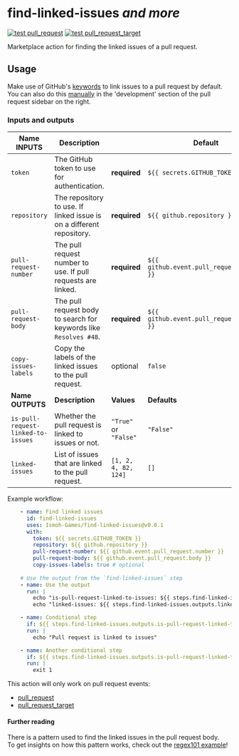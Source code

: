 # find-linked-issues *and more*

[![test `pull_request`](https://img.shields.io/github/actions/workflow/status/ismoh-games/find-linked-issues/test.yml?event=pull_request&label=test%20%60pull_request%60&style=for-the-badge)]()
[![test `pull_request_target`](https://img.shields.io/github/actions/workflow/status/ismoh-games/find-linked-issues/test.yml?event=pull_request_target&label=test%20%60pull_request_target%60&style=for-the-badge)]()

Marketplace action for finding the linked issues of a pull request. 

## Usage

Make use of GitHub's [keywords](https://docs.github.com/en/issues/tracking-your-work-with-issues/linking-a-pull-request-to-an-issue#linking-a-pull-request-to-an-issue-using-a-keyword) to link issues to a pull request by default.\
You can also do this [manually](https://docs.github.com/en/issues/tracking-your-work-with-issues/linking-a-pull-request-to-an-issue#manually-linking-a-pull-request-or-branch-to-an-issue-using-the-issue-sidebar) in the 'development' section of the pull request sidebar on the right.


### Inputs and outputs

| Name INPUTS                        | Description                                                          |                       | Default                                   |
|------------------------------------|----------------------------------------------------------------------|-----------------------|-------------------------------------------|
| `token`                            | The GitHub token to use for authentication.                          | **required**          | `${{ secrets.GITHUB_TOKEN }}`             |
| `repository`                       | The repository to use. If linked issue is on a different repository. | **required**          | `${{ github.repository }}`                |
| `pull-request-number`              | The pull request number to use. If pull requests are linked.         | **required**          | `${{ github.event.pull_request.number }}` |
| `pull-request-body`                | The pull request body to search for keywords like `Resolves #48`.    | **required**          | `${{ github.event.pull_request.body }}`   |
| `copy-issues-labels`               | Copy the labels of the linked issues to the pull request.            | optional              | `false`                                   |
| **Name OUTPUTS**                   | **Description**                                                      | **Values**            | **Defaults**                              |
| `is-pull-request-linked-to-issues` | Whether the pull request is linked to issues or not.                 | `"True"` or `"False"` | `"False"`                                 |
| `linked-issues`                    | List of issues that are linked to the pull request.                  | `[1, 2, 4, 82, 124]`  | `[]`                                      |   

Example workflow:

```yaml
    - name: Find linked issues
      id: find-linked-issues
      uses: Ismoh-Games/find-linked-issues@v0.0.1
      with:
        token: ${{ secrets.GITHUB_TOKEN }}
        repository: ${{ github.repository }}
        pull-request-number: ${{ github.event.pull_request.number }}
        pull-request-body: ${{ github.event.pull_request.body }}
        copy-issues-labels: true # optional
    
    # Use the output from the `find-linked-issues` step
    - name: Use the output
      run: |
        echo "is-pull-request-linked-to-issues: ${{ steps.find-linked-issues.outputs.is-pull-request-linked-to-issues }}"
        echo "linked-issues: ${{ steps.find-linked-issues.outputs.linked-issues }}"

    - name: Conditional step
      if: ${{ steps.find-linked-issues.outputs.is-pull-request-linked-to-issues == 'True' }}
      run: |
        echo "Pull request is linked to issues"

    - name: Another conditional step
      if: ${{ steps.find-linked-issues.outputs.is-pull-request-linked-to-issues == 'False' }}
      run: |
        exit 1
```

This action will only work on pull request events:
- [pull_request](https://docs.github.com/en/actions/using-workflows/events-that-trigger-workflows#pull_request)
- [pull_request_target](https://docs.github.com/en/actions/using-workflows/events-that-trigger-workflows#pull_request_target)

#### Further reading
There is a pattern used to find the linked issues in the pull request body.\
To get insights on how this pattern works, check out the [regex101 example](https://regex101.com/r/f60fNx/4)!